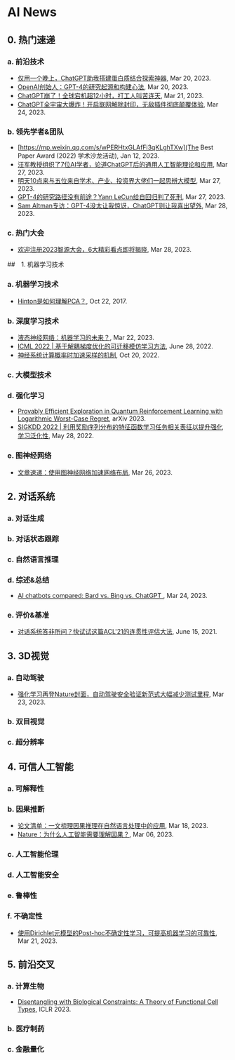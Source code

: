 # AI News

## 0. 热门速递

### a. 前沿技术

- [仅用一个晚上，ChatGPT助我搭建蛋白质结合探索神器](https://mp.weixin.qq.com/s/pG8iJ5ntst6shBdlbqW0sg), Mar 20, 2023.
- [OpenAI创始人：GPT-4的研究起源和构建心法](https://mp.weixin.qq.com/s/hO1ZdqgOjpA328luobQ9eg), Mar 20, 2023.
- [ChatGPT崩了！全球宕机超12小时，打工人叫苦连天](https://mp.weixin.qq.com/s/bctQc93slqYEu8UKaNhekg), Mar 21, 2023.
- [ChatGPT全宇宙大爆炸！开启联网解除封印，无敌插件彻底颠覆体验](https://mp.weixin.qq.com/s/Rh1j47aVoAAtd5cLX3hhrA), Mar 24, 2023.

### b. 领先学者&团队

- [https://mp.weixin.qq.com/s/wPERHtxGLAfFi3qKLghTXw](The Best Paper Award (2022) 学术沙龙活动), Jan 12, 2023.
- [汪军教授组织了7位AI学者，论道ChatGPT后的通用人工智能理论和应用](https://mp.weixin.qq.com/s/KrN5KTBl2mAGAvKJHDDfwA), Mar 27, 2023.
- [明天10点来与五位来自学术、产业、投资界大佬们一起思辨大模型](https://mp.weixin.qq.com/s/kmpG6djXd6zZO5ybWRIrzw), Mar 27, 2023.
- [GPT-4的研究路径没有前途？Yann LeCun给自回归判了死刑](https://mp.weixin.qq.com/s/m943KNGUzFqu62lAlyl5-A), Mar 27, 2023.
- [Sam Altman专访：GPT-4没太让我惊讶，ChatGPT则让我喜出望外](https://mp.weixin.qq.com/s/Bgikri-FZo7TGZwBaEB2Rw), Mar 28, 2023.

### c. 热门大会

- [欢迎注册2023智源大会，6大精彩看点即将揭晓](https://mp.weixin.qq.com/s/_mtGdUEglUWY7cT4I13VQA), Mar 28, 2023.

##　1. 机器学习技术

### a. 机器学习技术

- [Hinton是如何理解PCA？](https://mp.weixin.qq.com/s/MTWHuPGokXdbDqyxoCTFFg), Oct 22, 2017.

### b. 深度学习技术

- [液态神经网络：机器学习的未来？](https://mp.weixin.qq.com/s/wPERHtxGLAfFi3qKLghTXw), Mar 22, 2023.
- [ICML 2022 | 基于解耦梯度优化的可迁移模仿学习方法](https://mp.weixin.qq.com/s/tLCVdCCod9Bl_LoDHzn6iQ), June 28, 2022.
- [神经系统计算概率时加速采样的机制](https://mp.weixin.qq.com/s/wIkEbQGWPmrTA_60zMWtsQ), Oct 20, 2022.

### c. 大模型技术

### d. 强化学习

- [Provably Efficient Exploration in Quantum Reinforcement Learning with  Logarithmic Worst-Case Regret](https://www.aminer.cn/pub/63f5888390e50fcafd27c79c/provably-efficient-exploration-in-quantum-reinforcement-learning-with-logarithmic-worst-case-regret), arXiv 2023.
- [SIGKDD 2022 | 利用奖励序列分布的特征函数学习任务相关表征以提升强化学习泛化性](https://mp.weixin.qq.com/s/XJFqJR2uHZqd1L7T815BVQ), May 28, 2022.

### e. 图神经网络

- [文章速递：使用图神经网络加速网络布局](https://mp.weixin.qq.com/s/J0jg0D8gB5GZhXVur99NhA), Mar 26, 2023.

## 2. 对话系统

### a. 对话生成

### b. 对话状态跟踪

### c. 自然语言推理

### d. 综述&总结

- [AI chatbots compared: Bard vs. Bing vs. ChatGPT ](https://www.theverge.com/2023/3/24/23653377/ai-chatbots-comparison-bard-bing-chatgpt-gpt-4), Mar 24, 2023.

### e. 评价&基准

- [对话系统答非所问？快试试这篇ACL'21的连贯性评估大法](https://mp.weixin.qq.com/s/rbh91y3c1L24x5wtDqOOlA), June 15, 2021.

## 3. 3D视觉

### a. 自动驾驶

- [强化学习再登Nature封面，自动驾驶安全验证新范式大幅减少测试里程](https://mp.weixin.qq.com/s/Y2Mka8VYPLSSKL2Z0GonBw), Mar 23, 2023.

### b. 双目视觉

### c. 超分辨率

## 4. 可信人工智能

### a. 可解释性

### b. 因果推断

- [论文清单：一文梳理因果推理在自然语言处理中的应用](https://mp.weixin.qq.com/s/Wm9Xk9ND_s92gZa3muOWhw), Mar 18, 2023.
- [Nature：为什么人工智能需要理解因果？](https://mp.weixin.qq.com/s/MijigyNpsfPj9vID7L588g), Mar 06, 2023.

### c. 人工智能伦理

### d. 人工智能安全

### e. 鲁棒性

### f. 不确定性

- [使用Dirichlet元模型的Post-hoc不确定性学习，可提高机器学习的可靠性](https://mp.weixin.qq.com/s/PM7cJPim2PKrt0Nch4VSnA), Mar 21, 2023.

## 5. 前沿交叉

### a. 计算生物

- [Disentangling with Biological Constraints: A Theory of Functional Cell  Types](https://www.aminer.cn/pub/633cf5d490e50fcafd7734e7/disentangling-with-biological-constraints-a-theory-of-functional-cell-types), ICLR 2023.

### b. 医疗制药

### c. 金融量化